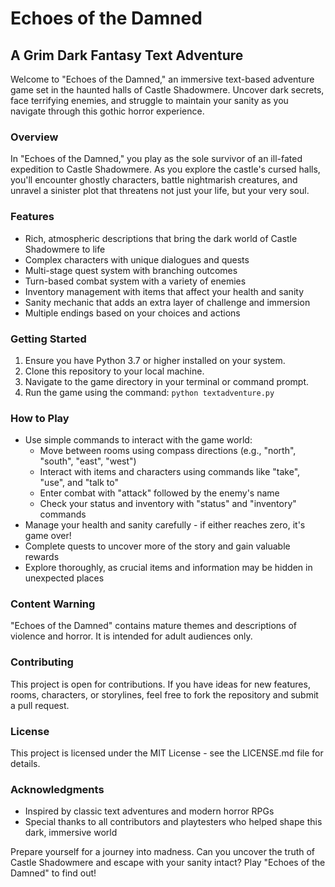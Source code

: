 # Echoes of the Damned

## A Grim Dark Fantasy Text Adventure

Welcome to "Echoes of the Damned," an immersive text-based adventure game set in the haunted halls of Castle Shadowmere. Uncover dark secrets, face terrifying enemies, and struggle to maintain your sanity as you navigate through this gothic horror experience.

### Overview

In "Echoes of the Damned," you play as the sole survivor of an ill-fated expedition to Castle Shadowmere. As you explore the castle's cursed halls, you'll encounter ghostly characters, battle nightmarish creatures, and unravel a sinister plot that threatens not just your life, but your very soul.

### Features

- Rich, atmospheric descriptions that bring the dark world of Castle Shadowmere to life
- Complex characters with unique dialogues and quests
- Multi-stage quest system with branching outcomes
- Turn-based combat system with a variety of enemies
- Inventory management with items that affect your health and sanity
- Sanity mechanic that adds an extra layer of challenge and immersion
- Multiple endings based on your choices and actions

### Getting Started

1. Ensure you have Python 3.7 or higher installed on your system.
2. Clone this repository to your local machine.
3. Navigate to the game directory in your terminal or command prompt.
4. Run the game using the command: `python textadventure.py`

### How to Play

- Use simple commands to interact with the game world:
  - Move between rooms using compass directions (e.g., "north", "south", "east", "west")
  - Interact with items and characters using commands like "take", "use", and "talk to"
  - Enter combat with "attack" followed by the enemy's name
  - Check your status and inventory with "status" and "inventory" commands
- Manage your health and sanity carefully - if either reaches zero, it's game over!
- Complete quests to uncover more of the story and gain valuable rewards
- Explore thoroughly, as crucial items and information may be hidden in unexpected places

### Content Warning

"Echoes of the Damned" contains mature themes and descriptions of violence and horror. It is intended for adult audiences only.

### Contributing

This project is open for contributions. If you have ideas for new features, rooms, characters, or storylines, feel free to fork the repository and submit a pull request.

### License

This project is licensed under the MIT License - see the LICENSE.md file for details.

### Acknowledgments

- Inspired by classic text adventures and modern horror RPGs
- Special thanks to all contributors and playtesters who helped shape this dark, immersive world

Prepare yourself for a journey into madness. Can you uncover the truth of Castle Shadowmere and escape with your sanity intact? Play "Echoes of the Damned" to find out!

